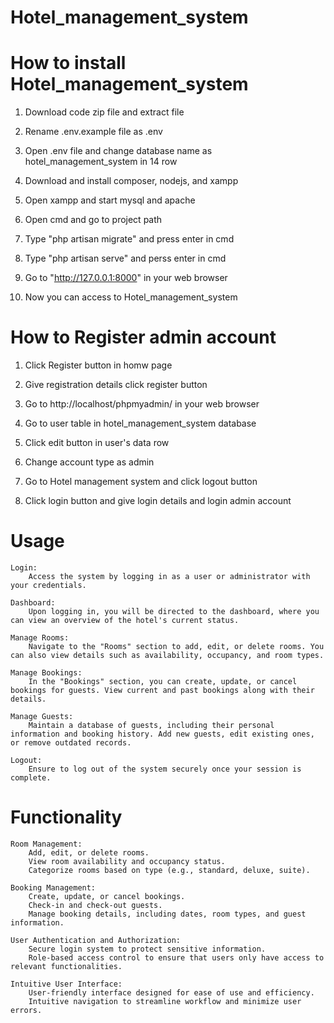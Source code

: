 # Hotel_management_system

 # How to install Hotel_management_system

1. Download code zip file and extract file

2. Rename .env.example file as .env

3. Open .env file and change database name as hotel_management_system in 14 row

4. Download and install composer, nodejs, and xampp

5. Open xampp and start mysql and apache 

6. Open cmd and go to project path

7. Type "php artisan migrate" and press enter in cmd

8. Type "php artisan serve" and perss enter in cmd

9. Go to "http://127.0.0.1:8000" in your web browser 

10. Now you can access to Hotel_management_system


 # How to Register admin account

1. Click Register button in homw page 

2. Give registration details click register button

3. Go to http://localhost/phpmyadmin/ in your web browser

4. Go to user table in hotel_management_system database

5. Click edit button in user's data row

6. Change account type as admin

7. Go to Hotel management system and click logout button

8. Click login button and give login details and login admin account
 


# Usage

    Login:
        Access the system by logging in as a user or administrator with your credentials.

    Dashboard:
        Upon logging in, you will be directed to the dashboard, where you can view an overview of the hotel's current status.

    Manage Rooms:
        Navigate to the "Rooms" section to add, edit, or delete rooms. You can also view details such as availability, occupancy, and room types.

    Manage Bookings:
        In the "Bookings" section, you can create, update, or cancel bookings for guests. View current and past bookings along with their details.

    Manage Guests:
        Maintain a database of guests, including their personal information and booking history. Add new guests, edit existing ones, or remove outdated records.

    Logout:
        Ensure to log out of the system securely once your session is complete.



# Functionality

    Room Management:
        Add, edit, or delete rooms.
        View room availability and occupancy status.
        Categorize rooms based on type (e.g., standard, deluxe, suite).

    Booking Management:
        Create, update, or cancel bookings.
        Check-in and check-out guests.
        Manage booking details, including dates, room types, and guest information.

    User Authentication and Authorization:
        Secure login system to protect sensitive information.
        Role-based access control to ensure that users only have access to relevant functionalities.

    Intuitive User Interface:
        User-friendly interface designed for ease of use and efficiency.
        Intuitive navigation to streamline workflow and minimize user errors.

